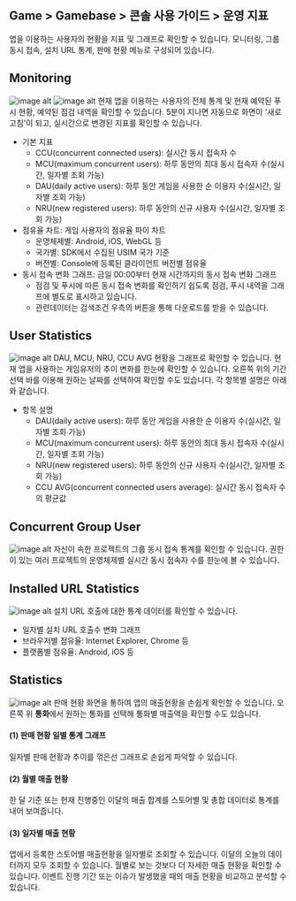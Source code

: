 ## Game > Gamebase > 콘솔 사용 가이드 > 운영 지표

앱을 이용하는 사용자의 현황을 지표 및 그래프로 확인할 수 있습니다.
모니터링, 그룹 동시 접속, 설치 URL 통계, 판매 현황 메뉴로 구성되어 있습니다.


## Monitoring
![image alt](http://static.toastoven.net/prod_gamebase/Operators_Guide/Console_Monitoring_Monitoring1_1.2.png)
![image alt](http://static.toastoven.net/prod_gamebase/Operators_Guide/Console_Monitoring_Monitoring2_1.2.png)
현재 앱을 이용하는 사용자의 전체 통계 및 현재 예약된 푸시 현황, 예약된 점검 내역을 확인할 수 있습니다. 
5분이 지나면 자동으로 화면이 '새로 고침'이 되고, 실시간으로 변경된 지표를 확인할 수 있습니다.

* 기본 지표
	* CCU(concurrent connected users): 실시간 동시 접속자 수
	* MCU(maximum concurrent users): 하루 동안의 최대 동시 접속자 수(실시간, 일자별 조회 가능)
	* DAU(daily active users): 하루 동안 게임을 사용한 순 이용자 수(실시간, 일자별 조회 가능)
	* NRU(new registered users): 하루 동안의 신규 사용자 수(실시간, 일자별 조회 가능)
* 점유율 차트: 게임 사용자의 점유율 파이 차트
	* 운영체제별: Android, iOS, WebGL 등
	* 국가별: SDK에서 수집된 USIM 국가 기준
	* 버전별: Console에 등록된 클라이언트 버전별 점유율
* 동시 접속 변화 그래프: 금일 00:00부터 현재 시간까지의 동시 접속 변화 그래프
	* 점검 및 푸시에 따른 동시 접속 변화를 확인하기 쉽도록 점검, 푸시 내역을 그래프에 별도로 표시하고 있습니다.
	* 관련데이터는 검색조건 우측의 버튼을 통해 다운로드를 받을 수 있습니다.
    


## User Statistics
![image alt](http://static.toastoven.net/prod_gamebase/Operators_Guide/Console_Monitoring_UserStatistics1_1.0.png)
DAU, MCU, NRU, CCU AVG 현황을 그래프로 확인할 수 있습니다.
현재 앱을 사용하는 게임유저의 추이 변화를 한눈에 확인할 수 있습니다. 
오른쪽 위의 기간 선택 바를 이용해 원하는 날짜를 선택하여 확인할 수도 있습니다.
각 항목별 설명은 아래와 같습니다.

* 항목 설명
	* DAU(daily active users): 하루 동안 게임을 사용한 순 이용자 수(실시간, 일자별 조회 가능)
	* MCU(maximum concurrent users): 하루 동안의 최대 동시 접속자 수(실시간, 일자별 조회 가능)
	* NRU(new registered users): 하루 동안의 신규 사용자 수(실시간, 일자별 조회 가능)
	* CCU AVG(concurrent connected users average): 실시간 동시 접속자 수의 평균값

## Concurrent Group User
![image alt](http://static.toastoven.net/prod_gamebase/Operators_Guide/Console_Monitoring_ConcurrentUser1_1.1.png)
자신이 속한 프로젝트의 그룹 동시 접속 통계를 확인할 수 있습니다. 권한이 있는 여러 프로젝트의 운영체제별 실시간 동시 접속자 수를 한눈에 볼 수 있습니다.


## Installed URL Statistics
![image alt](http://static.toastoven.net/prod_gamebase/Operators_Guide/Console_Monitoring_InstallUrl1_1.0.png)
설치 URL 호출에 대한 통계 데이터를 확인할 수 있습니다.

* 일자별 설치 URL 호출수 변화 그래프
* 브라우저별 점유율: Internet Explorer, Chrome 등
* 플랫폼별 점유율: Android, iOS 등
  

## Statistics
![image alt](http://static.toastoven.net/prod_gamebase/Operators_Guide/Console_Monitoring_Statistics1_1.2.png)
판매 현황 화면을 통하여 앱의 매출현황을 손쉽게 확인할 수 있습니다.
오른쪽 위 **통화**에서 원하는 통화를 선택해 통화별 매출액을 확인할 수도 있습니다.

#### (1) 판매 현황 일별 통계 그래프
일자별 판매 현황과 추이를 꺾은선 그래프로 손쉽게 파악할 수 있습니다.

#### (2) 월별 매출 현황
한 달 기준 또는 현재 진행중인 이달의 매출 합계를 스토어별 및 총합 데이터로 통계를 내어 보여줍니다.

#### (3) 일자별 매출 현황
앱에서 등록한 스토어별 매출현황을 일자별로 조회할 수 있습니다.
이달의 오늘의 데이터까지 모두 조회할 수 있습니다.
월별로 보는 것보다 더 자세한 매출 현황을 확인할 수 있습니다. 이벤트 진행 기간 또는 이슈가 발생했을 때의 매출 현황을 비교하고 분석할 수 있습니다.